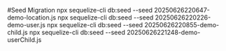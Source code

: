 #Seed Migration
npx sequelize-cli db:seed --seed 20250626220647-demo-location.js
npx sequelize-cli db:seed --seed 20250626220226-demo-user.js
npx sequelize-cli db:seed --seed 20250626220855-demo-child.js
npx sequelize-cli db:seed --seed 20250626221248-demo-userChild.js
